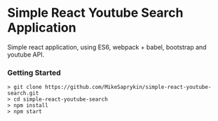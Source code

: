 # Simple React Youtube Search Application

Simple react application, using ES6, webpack + babel, bootstrap and youtube API.

### Getting Started

```
> git clone https://github.com/MikeSaprykin/simple-react-youtube-search.git
> cd simple-react-youtube-search
> npm install
> npm start
```
